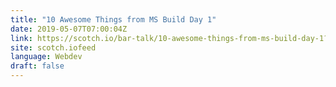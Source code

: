 ```yaml
---
title: "10 Awesome Things from MS Build Day 1"
date: 2019-05-07T07:00:04Z
link: https://scotch.io/bar-talk/10-awesome-things-from-ms-build-day-1?utm_medium=RSS&utm_source=news.12bit.vn
site: scotch.iofeed
language: Webdev
draft: false
---
```

